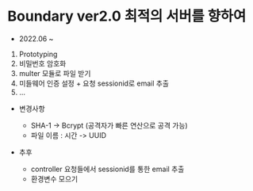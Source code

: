 # Boundary ver2.0 최적의 서버를 향하여
- 2022.06 ~

1. Prototyping
2. 비밀번호 암호화
3. multer 모듈로 파일 받기
3. 미들웨어 인증 설정 + 요청 sessionid로 email 추출
4. ...

- 변경사항
  + SHA-1 -> Bcrypt (공격자가 빠른 연산으로 공격 가능)
  + 파일 이름 : 시간 -> UUID

- 추후
  + controller 요청들에서 sessionid를 통한 email 추출
  + 환경변수 모으기